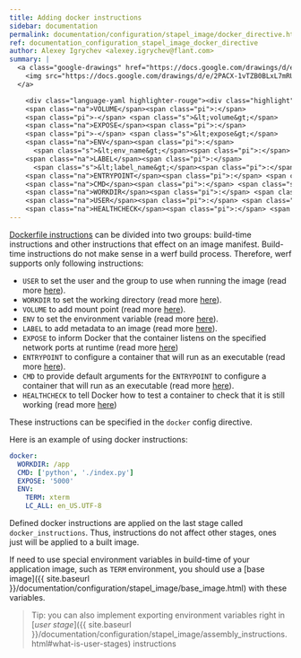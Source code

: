 ```yaml
---
title: Adding docker instructions
sidebar: documentation
permalink: documentation/configuration/stapel_image/docker_directive.html
ref: documentation_configuration_stapel_image_docker_directive
author: Alexey Igrychev <alexey.igrychev@flant.com>
summary: |
  <a class="google-drawings" href="https://docs.google.com/drawings/d/e/2PACX-1vTZB0BLxL7mRUFxkrOMaj310CQgb5D5H_V0gXe7QYsTu3kKkdwchg--A1EoEP2CtKbO8pp2qARfeoOK/pub?w=2031&amp;h=144" data-featherlight="image">
    <img src="https://docs.google.com/drawings/d/e/2PACX-1vTZB0BLxL7mRUFxkrOMaj310CQgb5D5H_V0gXe7QYsTu3kKkdwchg--A1EoEP2CtKbO8pp2qARfeoOK/pub?w=1016&amp;h=72">
  </a>

    <div class="language-yaml highlighter-rouge"><div class="highlight"><pre class="highlight"><code><span class="na">docker</span><span class="pi">:</span>
    <span class="na">VOLUME</span><span class="pi">:</span>
    <span class="pi">-</span> <span class="s">&lt;volume&gt;</span>
    <span class="na">EXPOSE</span><span class="pi">:</span>
    <span class="pi">-</span> <span class="s">&lt;expose&gt;</span>
    <span class="na">ENV</span><span class="pi">:</span>
      <span class="s">&lt;env_name&gt;</span><span class="pi">:</span> <span class="s">&lt;env_value&gt;</span>
    <span class="na">LABEL</span><span class="pi">:</span>
      <span class="s">&lt;label_name&gt;</span><span class="pi">:</span> <span class="s">&lt;label_value&gt;</span>
    <span class="na">ENTRYPOINT</span><span class="pi">:</span> <span class="s">&lt;entrypoint&gt;</span>
    <span class="na">CMD</span><span class="pi">:</span> <span class="s">&lt;cmd&gt;</span>
    <span class="na">WORKDIR</span><span class="pi">:</span> <span class="s">&lt;workdir&gt;</span>
    <span class="na">USER</span><span class="pi">:</span> <span class="s">&lt;user&gt;</span>
    <span class="na">HEALTHCHECK</span><span class="pi">:</span> <span class="s">&lt;healthcheck&gt;</span></code></pre></div></div>
---
```


[Dockerfile instructions](https://docs.docker.com/engine/reference/builder/) can be divided into two groups: build-time instructions and other instructions that effect on an image manifest. Build-time instructions do not make sense in a werf build process. Therefore, werf supports only following instructions:

* `USER` to set the user and the group to use when running the image (read more [here](https://docs.docker.com/engine/reference/builder/#user)).
* `WORKDIR` to set the working directory (read more [here](https://docs.docker.com/engine/reference/builder/#workdir)).
* `VOLUME` to add mount point (read more [here](https://docs.docker.com/engine/reference/builder/#volume)).
* `ENV` to set the environment variable (read more [here](https://docs.docker.com/engine/reference/builder/#env)).
* `LABEL` to add metadata to an image (read more [here](https://docs.docker.com/engine/reference/builder/#label)).
* `EXPOSE` to inform Docker that the container listens on the specified network ports at runtime (read more [here](https://docs.docker.com/engine/reference/builder/#expose))
* `ENTRYPOINT` to configure a container that will run as an executable (read more [here](https://docs.docker.com/engine/reference/builder/#entrypoint)).
* `CMD` to provide default arguments for the `ENTRYPOINT` to configure a container that will run as an executable (read more [here](https://docs.docker.com/engine/reference/builder/#cmd)).
* `HEALTHCHECK` to tell Docker how to test a container to check that it is still working (read more [here](https://docs.docker.com/engine/reference/builder/#healthcheck))

These instructions can be specified in the `docker` config directive.

Here is an example of using docker instructions:

```yaml
docker:
  WORKDIR: /app
  CMD: ['python', './index.py']
  EXPOSE: '5000'
  ENV:
    TERM: xterm
    LC_ALL: en_US.UTF-8
```

Defined docker instructions are applied on the last stage called `docker_instructions`.
Thus, instructions do not affect other stages, ones just will be applied to a built image.

If need to use special environment variables in build-time of your application image, such as `TERM` environment, you should use a [base image]({{ site.baseurl }}/documentation/configuration/stapel_image/base_image.html) with these variables.

> Tip: you can also implement exporting environment variables right in [_user stage_]({{ site.baseurl }}/documentation/configuration/stapel_image/assembly_instructions.html#what-is-user-stages) instructions

